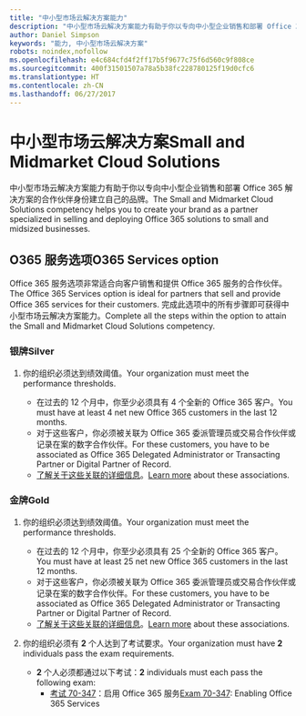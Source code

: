 ```yaml
---
title: "中小型市场云解决方案能力"
description: "中小型市场云解决方案能力有助于你以专向中小型企业销售和部署 Office 365 解决方案的合作伙伴身份建立自己的品牌。"
author: Daniel Simpson
keywords: "能力, 中小型市场云解决方案"
robots: noindex,nofollow
ms.openlocfilehash: e4c684cfd4f2ff17b5f9677c75f6d560c9f808ce
ms.sourcegitcommit: 400f31501507a78a5b38fc228780125f19d0cfc6
ms.translationtype: HT
ms.contentlocale: zh-CN
ms.lasthandoff: 06/27/2017
---
```

# <a name="small-and-midmarket-cloud-solutions"></a><span data-ttu-id="d3a74-104">中小型市场云解决方案</span><span class="sxs-lookup"><span data-stu-id="d3a74-104">Small and Midmarket Cloud Solutions</span></span> 
<span data-ttu-id="d3a74-105">中小型市场云解决方案能力有助于你以专向中小型企业销售和部署 Office 365 解决方案的合作伙伴身份建立自己的品牌。</span><span class="sxs-lookup"><span data-stu-id="d3a74-105">The Small and Midmarket Cloud Solutions competency helps you to create your brand as a partner specialized in selling and deploying Office 365 solutions to small and midsized businesses.</span></span>

## <a name="o365-services-option"></a><span data-ttu-id="d3a74-106">O365 服务选项</span><span class="sxs-lookup"><span data-stu-id="d3a74-106">O365 Services option</span></span>
<span data-ttu-id="d3a74-107">Office 365 服务选项非常适合向客户销售和提供 Office 365 服务的合作伙伴。</span><span class="sxs-lookup"><span data-stu-id="d3a74-107">The Office 365 Services option is ideal for partners that sell and provide Office 365 services for their customers.</span></span> <span data-ttu-id="d3a74-108">完成此选项中的所有步骤即可获得中小型市场云解决方案能力。</span><span class="sxs-lookup"><span data-stu-id="d3a74-108">Complete all the steps within the option to attain the Small and Midmarket Cloud Solutions competency.</span></span>

### <a name="silver"></a><span data-ttu-id="d3a74-109">银牌</span><span class="sxs-lookup"><span data-stu-id="d3a74-109">Silver</span></span>
1. <span data-ttu-id="d3a74-110">你的组织必须达到绩效阈值。</span><span class="sxs-lookup"><span data-stu-id="d3a74-110">Your organization must meet the performance thresholds.</span></span>
    
    - <span data-ttu-id="d3a74-111">在过去的 12 个月中，你至少必须具有 4 个全新的 Office 365 客户。</span><span class="sxs-lookup"><span data-stu-id="d3a74-111">You must have at least 4 net new Office 365 customers in the last 12 months.</span></span>
    - <span data-ttu-id="d3a74-112">对于这些客户，你必须被关联为 Office 365 委派管理员或交易合作伙伴或记录在案的数字合作伙伴。</span><span class="sxs-lookup"><span data-stu-id="d3a74-112">For these customers, you have to be associated as Office 365 Delegated Administrator or Transacting Partner or Digital Partner of Record.</span></span>
    - <span data-ttu-id="d3a74-113">[了解关于这些关联的详细信息](https://partner.microsoft.com/en-us/membership/digital-partner-of-record)。</span><span class="sxs-lookup"><span data-stu-id="d3a74-113">[Learn more](https://partner.microsoft.com/en-us/membership/digital-partner-of-record) about these associations.</span></span>

### <a name="gold"></a><span data-ttu-id="d3a74-114">金牌</span><span class="sxs-lookup"><span data-stu-id="d3a74-114">Gold</span></span>
1. <span data-ttu-id="d3a74-115">你的组织必须达到绩效阈值。</span><span class="sxs-lookup"><span data-stu-id="d3a74-115">Your organization must meet the performance thresholds.</span></span>

    - <span data-ttu-id="d3a74-116">在过去的 12 个月中，你至少必须具有 25 个全新的 Office 365 客户。</span><span class="sxs-lookup"><span data-stu-id="d3a74-116">You must have at least 25 net new Office 365 customers in the last 12 months.</span></span>
    - <span data-ttu-id="d3a74-117">对于这些客户，你必须被关联为 Office 365 委派管理员或交易合作伙伴或记录在案的数字合作伙伴。</span><span class="sxs-lookup"><span data-stu-id="d3a74-117">For these customers, you have to be associated as Office 365 Delegated Administrator or Transacting Partner or Digital Partner of Record.</span></span>
    - <span data-ttu-id="d3a74-118">[了解关于这些关联的详细信息](https://partner.microsoft.com/en-us/membership/digital-partner-of-record)。</span><span class="sxs-lookup"><span data-stu-id="d3a74-118">[Learn more](https://partner.microsoft.com/en-us/membership/digital-partner-of-record) about these associations.</span></span>  
  
2. <span data-ttu-id="d3a74-119">你的组织必须有 **2** 个人达到了考试要求。</span><span class="sxs-lookup"><span data-stu-id="d3a74-119">Your organization must have **2** individuals pass the exam requirements.</span></span>

    - <span data-ttu-id="d3a74-120">**2** 个人必须都通过以下考试：</span><span class="sxs-lookup"><span data-stu-id="d3a74-120">**2** individuals must each pass the following exam:</span></span>
        - <span data-ttu-id="d3a74-121">[考试 70-347](https://www.microsoft.com/en-us/learning/exam-70-347.aspx)：启用 Office 365 服务</span><span class="sxs-lookup"><span data-stu-id="d3a74-121">[Exam 70-347](https://www.microsoft.com/en-us/learning/exam-70-347.aspx): Enabling Office 365 Services</span></span>
